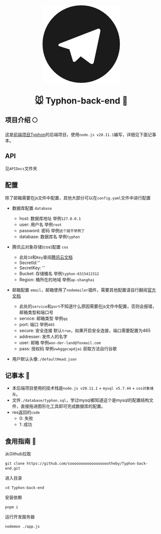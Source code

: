 <p align="center">
<img style="text-align:center;" src="https://raw.githubusercontent.com/sooooooooooooooooootheby/Typhon/main/logo.png" />
</p>
<h1 align="center" style="color: #1B1B1B">🐭 Typhon-back-end 🐹</h1>

## 项目介绍 🌕
这是[前端项目Typhon](https://github.com/sooooooooooooooooootheby/Typhon)的后端项目，使用`node.js v20.11.1`编写，详细见下面记事本。

## API

见`APIDocs`文件夹

## 配置
除了邮箱需要在js文件中配置，其他大部分可以在`config.yaml`文件中进行配置
- 数据库配置 `database`
  - host: 数据库地址 举例`127.0.0.1`
  - user: 用户名 举例`root`
  - password: 密码 举例`这个就不举例了`
  - database: 数据库名 举例`typhon`

- 腾讯云对象存储(cos)配置 `cos`
  - 此处`Id`和`Key`查阅[腾讯云文档](https://console.cloud.tencent.com/cam/capi)
  - SecretId:''
  - SecretKey: ''
  - Bucket: 存储桶名 举例`typhon-6315412312`
  - Region: 桶所在的地域 举例`ap-shanghai`

- 邮箱配置 `email`，邮箱使用了`nodemailer`插件，需要其他配置请自行翻阅[官方文档](https://nodemailer.com/)
  - 此处的`service`和`port`不知道什么原因需要在js文件中配置，否则会报错，邮箱类型和端口号
  - service: 邮箱类型 举例`qq`
  - port: 端口 举例`465`
  - secure: 安全连接 默认`true`，如果开启安全连接，端口需要配置为465
  - addresser: 发件人的名字
  - user: 邮箱 举例`won-der-land@foxmail.com`
  - pass: 授权码 举例`vwkggpcapdjai` 获取方法自行谷歌

- 用户默认头像`./defaultHead.json`

## 记事本 📖
- 本后端项目使用的技术栈是`node.js v20.11.1` + `mysql v5.7.44` + `cos对象储存`。
- 文件`./database/typhon.sql`，学过mysql都知道这个是mysql的配置结构文件，直接拖进图形化工具即可完成数据库的配置。
- res返回的`code`
  - 0: 失败
  - 1: 成功

## 食用指南 🍬
从Github拉取
```
git clone https://github.com/sooooooooooooooooootheby/Typhon-back-end.git
```

进入目录
```
cd Typhon-back-end
```

安装依赖
```
pnpm i
```

运行开发服务器
```
nodemon ./app.js
```
